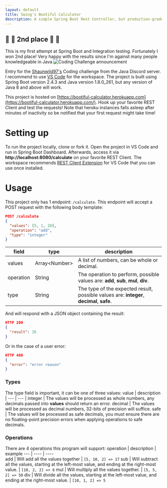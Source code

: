 ```yaml
---
layout: default
title: Swing's Bootiful Calculator
description: A simple Spring Boot Rest Controller, but production-grade
---
```

## 🥈 🎊 2nd place 🎊 🥈
This is my first attempt at Spring Boot and Integration testing. Fortunately I won 2nd place! Very happy with the results since I'm against many people knowledgeable in Java
![Coding Challenge announcement](https://imgur.com/RHDavRB.png)

Entry for the [Shaunwild97's](https://github.com/Shaunwild97/CodingChallenges/tree/master/bootiful-calculator) Coding challenge from the Java Discord server. I recommend to use [VS Code](https://code.visualstudio.com/) for the workspace. The project is built using Spring Boot version 2.4.3 and Java version 1.8.0_261, but any version of Java 8 and above will work.

This project is hosted on [https://bootiful-calculator.herokuapp.com](https://bootiful-calculator.herokuapp.com/). Hook up your favorite REST Client and test the requests! Note that heroku instances falls asleep after minutes of inactivity so be notified that your first request might take time!



# Setting up
To run the project locally, clone or fork it. Open the project in VS Code and run in Spring Boot Dashboard. Afterwards, access it via **http://localhost:8080/calculate** on your favorite REST Client. The workspace recommends [REST Client Extension](https://marketplace.visualstudio.com/items?itemName=humao.rest-client) for VS Code that you can use once installed.


# Usage
This project only has 1 endpoint: `/calculate`. This endpoint will accept a POST request with the following body template:

```json
POST /calculate
{
  "values": [5, 1, 20],
  "operation": "add",
  "type": "integer"
}
```

field | type | description |
------|------|-------------|
values| Array\<Number\> | A list of numbers, can be whole or decimal. |
operation | String | The operation to perform, possible values are: **add**, **sub**, **mul**, **div**. |
type | String | The type of the expected result, possible values are: **integer**, **decimal**, **safe**.  |


And will respond with a JSON object containing the result:

```json
HTTP 200
{
  "result": 26
}
```

Or in the case of a user error:

```json
HTTP 400
{
  "error": "error reason"
}
```

### Types

The type field is important, it can be one of three values:
value | description |
---   |     ---     |
integer | The values will be processed as whole numbers, any decimals passed into **values** should return an error.
decimal | The values will be processed as decimal numbers, 32-bits of precision will suffice.
safe | The values will be processed as safe decimals, you must ensure there are no floating-point precision errors when applying operations to safe decimals.

### Operations

There are 4 operations this program will support:
operation | description | example
---       | ----        | ----  
add       | Will add all the values together | `[5, 10, 2] => 17`
sub       | Will subtract all the values, starting at the left-most value, and ending at the right-most value. | `[10, 2, 2] => 6`
mul       | Will multiply all the values together. | `[5, 5, 2] => 50`
div       | Will divide all the values, starting at the left-most value, and ending at the right-most value. | `[10, 1, 2] => 5`

